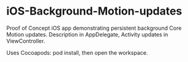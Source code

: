 # iOS-Background-Motion-updates
Proof of Concept iOS app demonstrating persistent background Core Motion updates.  Description in AppDelegate, Activity updates in ViewController.

Uses Cocoapods: pod install, then open the workspace.
